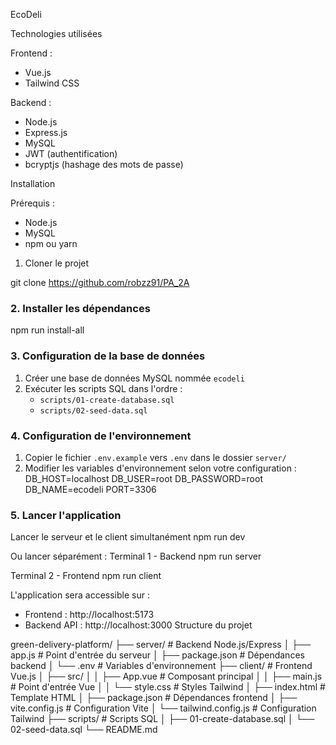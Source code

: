 EcoDeli

Technologies utilisées

Frontend :
- Vue.js 
- Tailwind CSS


Backend :
- Node.js
- Express.js
- MySQL
- JWT (authentification)
- bcryptjs (hashage des mots de passe)

Installation

Prérequis :
- Node.js
- MySQL
- npm ou yarn

1. Cloner le projet

git clone https://github.com/robzz91/PA_2A

### 2. Installer les dépendances

npm run install-all


### 3. Configuration de la base de données
1. Créer une base de données MySQL nommée `ecodeli`
2. Exécuter les scripts SQL dans l'ordre :
   - `scripts/01-create-database.sql`
   - `scripts/02-seed-data.sql`

### 4. Configuration de l'environnement
1. Copier le fichier `.env.example` vers `.env` dans le dossier `server/`
2. Modifier les variables d'environnement selon votre configuration :
DB_HOST=localhost
DB_USER=root
DB_PASSWORD=root
DB_NAME=ecodeli
PORT=3306

### 5. Lancer l'application
Lancer le serveur et le client simultanément
npm run dev

Ou lancer séparément :
Terminal 1 - Backend
npm run server

Terminal 2 - Frontend
npm run client

L'application sera accessible sur :
- Frontend : http://localhost:5173
- Backend API : http://localhost:3000
Structure du projet

green-delivery-platform/
├── server/                 # Backend Node.js/Express
│   ├── app.js             # Point d'entrée du serveur
│   ├── package.json       # Dépendances backend
│   └── .env               # Variables d'environnement
├── client/                # Frontend Vue.js
│   ├── src/
│   │   ├── App.vue        # Composant principal
│   │   ├── main.js        # Point d'entrée Vue
│   │   └── style.css      # Styles Tailwind
│   ├── index.html         # Template HTML
│   ├── package.json       # Dépendances frontend
│   ├── vite.config.js     # Configuration Vite
│   └── tailwind.config.js # Configuration Tailwind
├── scripts/               # Scripts SQL
│   ├── 01-create-database.sql
│   └── 02-seed-data.sql
└── README.md
